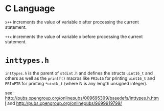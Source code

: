 
# C Language
`x++` increments the value of variable x after processing the current statement.

`++x` increments the value of variable x before processing the current statement.


# `inttypes.h`

`inttypes.h` is the parent of `stdint.h` and defines the structs `uint16_t` and others as well as the `printf()` macros like `PRIu16` for printing `uint16_t` and `PRIuPTR` for printing `*uintN_t` (where N is any length unsigned integer).

see: <http://pubs.opengroup.org/onlinepubs/009695399/basedefs/inttypes.h.html> and <http://pubs.opengroup.org/onlinepubs/9699919799/>


